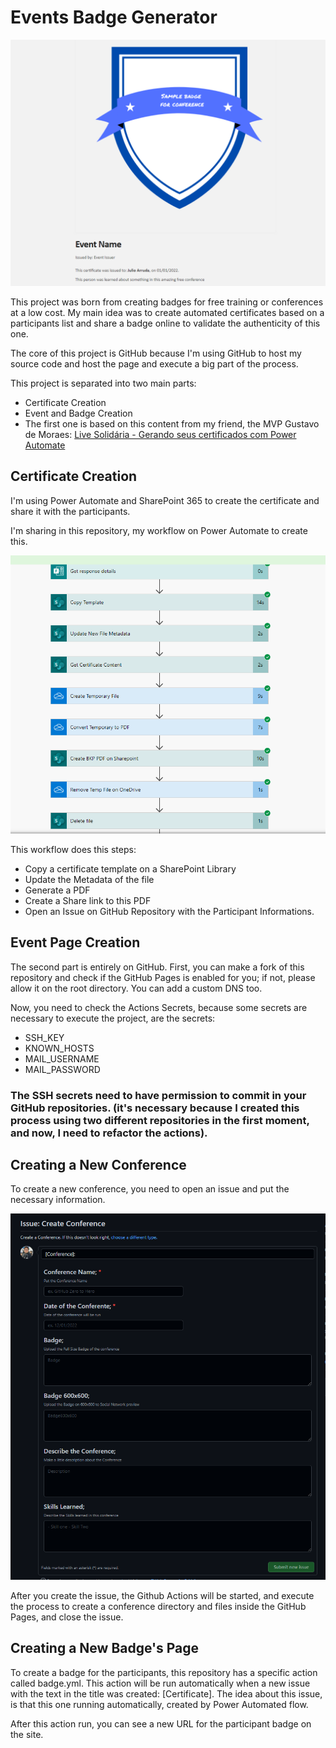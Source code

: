 # Events Badge Generator
![Sample](images/sample.png)

This project was born from creating badges for free training or conferences at a low cost.
My main idea was to create automated certificates based on a participants list and share a badge online to validate the authenticity of this one.

The core of this project is GitHub because I'm using GitHub to host my source code and host the page and execute a big part of the process.

This project is separated into two main parts:
- Certificate Creation
- Event and Badge Creation
- The first one is based on this content from my friend, the MVP Gustavo de Moraes: [Live Solidária - Gerando seus certificados com Power Automate
](https://www.youtube.com/watch?v=WYgRjHcgloQ)


## Certificate Creation
I'm using Power Automate and SharePoint 365 to create the certificate and share it with the participants.

I'm sharing in this repository, my workflow on Power Automate to create this.

![Workflow](images/workflow.png)

This workflow does this steps:
- Copy a certificate template on a SharePoint Library
- Update the Metadata of the file
- Generate a PDF
- Create a Share link to this PDF
- Open an Issue on GitHub Repository with the Participant Informations.

## Event Page Creation
The second part is entirely on GitHub. 
First, you can make a fork of this repository and check if the GitHub Pages is enabled for you; if not, please allow it on the root directory.
You can add a custom DNS too.

Now, you need to check the Actions Secrets, because some secrets are necessary to execute the project, are the secrets:
- SSH_KEY
- KNOWN_HOSTS
- MAIL_USERNAME
- MAIL_PASSWORD

### The SSH secrets need to have permission to commit in your GitHub repositories. (it's necessary because I created this process using two different repositories in the first moment, and now, I need to refactor the actions).

## Creating a New Conference

To create a new conference, you need to open an issue and put the necessary information.

![Issue](images/issue.png)

After you create the issue, the Github Actions will be started, and execute the process to create a conference directory and files inside the GitHub Pages, and close the issue.


## Creating a New Badge's Page

To create a badge for the participants, this repository has a specific action called badge.yml.
This action will be run automatically when a new issue with the text in the title was created: [Certificate].
The idea about this issue, is that this one running automatically, created by Power Automated flow.

After this action run, you can see a new URL for the participant badge on the site.